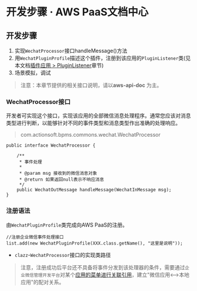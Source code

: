 # 开发步骤 · AWS PaaS文档中心

## 开发步骤

  1. 实现`WechatProcessor`接口handleMessage()方法
  2. 用`WechatPluginProfile`描述这个插件，注册到该应用的`PluginListener`类(见本文档[插件应用 > PluginListener](<../app_plugin/pluginlistener.html>)章节)
  3. 场景模拟，调试

> 注意：本章节提供的相关接口说明，请以**aws-api-doc** 为主。

### WechatProcessor接口

开发者可实现这个接口，实现该应用的全部微信消息处理程序。通常您应该对消息类型进行判断，以能够针对不同的事件类型和消息类型作出准确的处理响应。

> com.actionsoft.bpms.commons.wechat.WechatProcessor
    
    
    public interface WechatProcessor {
    
        /**
         * 事件处理
         *
         * @param msg 接收到的微信消息对象
         * @return 如果返回null表示不响应消息
         */
        public WechatOutMessage handleMessage(WechatInMessage msg);
    }
    

### 注册语法

由`WechatPluginProfile`类完成向AWS PaaS的注册。
    
    
    //注册企业微信事件处理接口
    list.add(new WechatPluginProfile(XXX.class.getName(), "这里是说明"));
    

  * `clazz`-`WechatProcessor`接口的实现类路径

> 注意，注册成功后平台还不具备将事件分发到该处理器的条件，需要通过`企业微信管理开发平台`对某个[应用的菜单进行关联引用](<https://docs.awspaas.com/reference-guide/aws-paas-wechat-reference-guide/sync_wechat_app/setting_app.html>)，建立"微信应用<\-->本地应用"的配对关系。